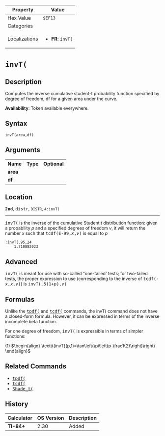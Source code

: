 | Property      | Value |
|---------------|-------|
| Hex Value     | `$EF13`|
| Categories    | <ul></ul> |
| Localizations | <ul><li><b>FR</b>: `invT(`</li></ul> |

# `invT(`

## Description
Computes the inverse cumulative student-t probability function specified by degree of freedom, df for a given area under the curve.


<b>Availability</b>: Token available everywhere.

## Syntax
`invT(area,df)`

## Arguments
<table>
<tr><th>Name</th><th>Type</th><th>Optional</th></tr>

<tr><td><b>area</b></td><td></td><td></td></tr>

<tr><td><b>df</b></td><td></td><td></td></tr>

</table>

## Location
<tt><kbd><b>2nd</b></kbd></tt>, <kbd>distr</kbd>, `DISTR`, `4:invT(`
<hr>

<tt>invT(</tt> is the inverse of the cumulative Student t distribution function: given a probability _p_ and a specified degrees of freedom _v_, it will return the number _x_ such that <tt>tcdf(E-99,<em>x</em>,<em>v</em>)</tt> is equal to _p_

```ti-basic
:invT(.95,24
    1.710882023
```

## Advanced

<tt>invT(</tt> is meant for use with so-called "one-tailed' tests; for two-tailed tests, the proper expression to use (corresponding to the inverse of <tt>tcdf(-<em>x</em>,<em>x</em>,<em>v</em>)</tt>) is <tt>invT(.5(1+<em>p</em>),<em>v</em>)</tt>

## Formulas

Unlike the <tt><a href="tpdf(.md">tpdf(</a></tt> and <tt><a href="tcdf(.md">tcdf(</a></tt> commands, the invT( command does not have a closed-form formula. However, it can be expressed in terms of the inverse incomplete beta function.

For one degree of freedom, <tt>invT(</tt> is expressible in terms of simpler functions:

(1) $`\begin{align} \texttt{invT}(p,1)=\tan\left(\pi\left(p-\frac1{2}\right)\right) \end{align}`$ 

## Related Commands

*   <tt><a href="tpdf(.md">tpdf(</a></tt>
*   <tt><a href="tcdf(.md">tcdf(</a></tt>
*   <tt><a href="Shade_t(.md">Shade_t(</a></tt>

## History
| Calculator | OS Version | Description |
|------------|------------|-------------|
| <b>TI-84+</b> | 2.30 | Added |


